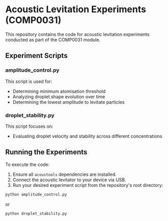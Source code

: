 # Acoustic Levitation Experiments (COMP0031)

This repository contains the code for acoustic levitation experiments conducted as part of the COMP0031 module.

## Experiment Scripts

### amplitude_control.py
This script is used for:
- Determining minimum atomisation threshold
- Analyzing droplet shape evolution over time
- Determining the lowest amplitude to levitate particles

### droplet_stability.py
This script focuses on:
- Evaluating droplet velocity and stability across different concentrations

## Running the Experiments

To execute the code:
1. Ensure all `acoustools` dependencies are installed.
2. Connect the acoustic levitator to your device via USB.
3. Run your desired experiment script from the repository's root directory:

```bash
python amplitude_control.py
```
or

```bash
python droplet_stability.py
```
